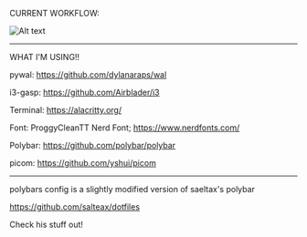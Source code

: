 CURRENT WORKFLOW:

![Alt text](https://i.redd.it/ni5wb28xsrw81.png "a title")

---

WHAT I'M USING!!

pywal: https://github.com/dylanaraps/wal

i3-gasp: https://github.com/Airblader/i3

Terminal: https://alacritty.org/

Font: ProggyCleanTT Nerd Font; https://www.nerdfonts.com/

Polybar: https://github.com/polybar/polybar

picom: https://github.com/yshui/picom

---

polybars config is a slightly modified version of saeltax's polybar

https://github.com/salteax/dotfiles

Check his stuff out!
